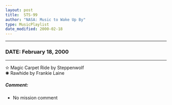 ```yaml
---
layout: post
title:  STS-99
author: "NASA: Music to Wake Up By"
type: MusicPlaylist
date_modified: 2000-02-18
---
```


----
### DATE: February 18, 2000
----
✫ Magic Carpet Ride by Steppenwolf  &nbsp;<br />✺ Rawhide by Frankie Laine

##### Comment:
* No mission comment
